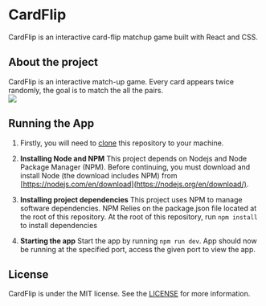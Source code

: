 # CardFlip
CardFlip is an interactive card-flip matchup game built with React and CSS. 

## About the project
CardFlip is an interactive match-up game. Every card appears twice randomly, the goal is to match the all the pairs.  
![](https://media.giphy.com/media/42wc2dgt9xlXFwNAXU/giphy.gif)

## Running the App 
1. Firstly, you will need to [clone](https://help.github.com/en/articles/cloning-a-repository) this repository to your machine.
 
2. **Installing Node and NPM**
   This project depends on Nodejs and Node Package Manager (NPM). Before continuing, you must download and install Node (the download includes NPM) from [https://nodejs.com/en/download](https://nodejs.org/en/download/).

3. **Installing project dependencies**
   This project uses NPM to manage software dependencies. NPM Relies on the package.json file located at the root of this repository. At the root of this repository,    run ```npm install``` to install dependencies 

4. **Starting the app**
    Start the app by running ```npm run dev```. App should now be running at the specified port, access the given port to view the app.

## License  
CardFlip is under the MIT license. See the [LICENSE](https://github.com/sourcerer-io/sourcerer-app/blob/develop/LICENSE.md) for more information.
